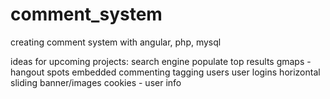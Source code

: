 comment_system
==============

creating comment system with angular, php, mysql


ideas for upcoming projects:
search engine
	populate top results
gmaps - hangout spots
embedded commenting
tagging users
user logins
horizontal sliding banner/images
cookies - user info
